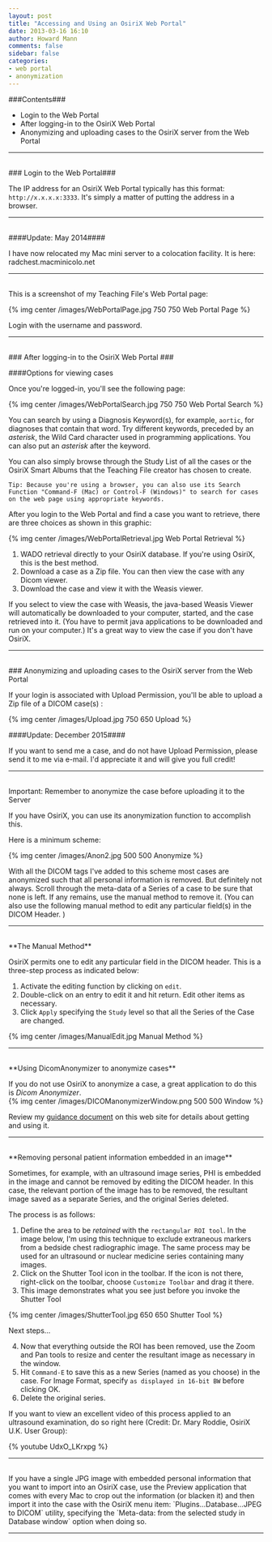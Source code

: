 ```yaml
---
layout: post
title: "Accessing and Using an OsiriX Web Portal"
date: 2013-03-16 16:10
author: Howard Mann
comments: false
sidebar: false
categories: 
- web portal
- anonymization
---
```



###Contents###

* Login to the Web Portal 
* After logging-in to the OsiriX Web Portal
* Anonymizing and uploading cases to the OsiriX server from the Web Portal

<!-- more -->

___   
<br />
### Login to the Web Portal###

The IP address for an OsiriX Web Portal typically has this format: `http://x.x.x.x:3333`. It's simply a matter of putting the address in a browser.

___
<br/>
####Update: May 2014####

I have now relocated my Mac mini server to a colocation facility. It is here: radchest.macminicolo.net

___
<br />
This is a screenshot of my Teaching File's Web Portal page:

{% img center /images/WebPortalPage.jpg 750 750 Web Portal Page %}

Login with the username and password.

___
<br />
### After logging-in to the OsiriX Web Portal ###


####Options for viewing cases 

Once you're logged-in, you'll see the following page:

{% img center /images/WebPortalSearch.jpg 750 750 Web Portal Search %}

You can search by using a Diagnosis Keyword(s), for example, `aortic`, for diagnoses that contain that word.  Try different keywords, preceded by an *asterisk*, the Wild Card character used in programming applications.  You can also put an *asterisk* after the keyword.

You can also simply browse through the Study List of all the cases or the OsiriX Smart Albums that the Teaching File creator has chosen to create. 

`Tip: Because you're using a browser, you can also use its Search Function "Command-F (Mac) or Control-F (Windows)" to search for cases on the web page using appropriate keywords.`

After you login to the Web Portal and find a case you want to retrieve, there are three choices as shown in this graphic:

{% img center /images/WebPortalRetrieval.jpg Web Portal Retrieval %}

1. WADO retrieval directly to your OsiriX database. If you're using OsiriX, this is the best method.
2.  Download a case as a Zip file. You can then view the case with any Dicom viewer.
3.  Download the case and view it with the Weasis viewer.

If you select to view the case with Weasis, the java-based Weasis Viewer will automatically be downloaded to your computer, started, and the case retrieved into it. (You have to permit java applications to be downloaded and run on your computer.) It's a great way to view the case if you don't have OsiriX. 

___
<br />
### Anonymizing and uploading cases to the OsiriX server from the Web Portal 

If your login is associated with Upload Permission, you'll be able to upload a Zip file of a DICOM case(s) :

{% img center /images/Upload.jpg 750 650 Upload %}

####Update: December 2015####

If you want to send me a case, and do not have Upload Permission, please send it to me via e-mail. I'd appreciate it and will give you full credit! 

___
<br />
	Important: Remember to anonymize the case before uploading it to the Server
	
If you have OsiriX, you can use its anonymization function to accomplish this. 

Here is a minimum scheme:

{% img center /images/Anon2.jpg 500 500 Anonymize %}

 With all the DICOM tags I've added to this scheme most cases are anonymized such that all personal information is removed. But definitely not always. Scroll through the meta-data of a Series of a case to be sure that none is left. If any remains, use the manual method to remove it. (You can also use the following manual method to edit any particular field(s) in the DICOM Header. )

___
<br />
**The Manual Method**

OsiriX permits one to edit any particular field in the DICOM header. This is a three-step process as indicated below:

1. Activate the editing function by clicking on `edit`.
2. Double-click on an entry to edit it and hit return. Edit other items as necessary.
3. Click `Apply` specifying the `Study` level so that all the Series of the Case are changed.

{% img center /images/ManualEdit.jpg Manual Method %}

___

<br />
**Using DicomAnonymizer to anonymize cases**

If you do not use OsiriX to anonymize a case, a great application to do this is *Dicom Anonymizer*. 
<br/>
{% img center /images/DICOManonymizerWindow.png 500 500 Window %}
<br/>

Review my [guidance document][22] on this web site for details about getting and using it.

[22]: http://chestradiologists.org/blog/2014/05/26/title/

___
<br />
**Removing personal patient information embedded in an image**

Sometimes, for example, with an ultrasound image series, PHI is embedded in the image and cannot be removed by editing the DICOM header. In this case, the relevant portion of the image has to be removed, the resultant image saved as a separate Series, and the original Series deleted.

The process is as follows:

1. Define the area to be *retained* with the `rectangular ROI tool`. In the image below, I'm using this technique to exclude extraneous markers from a bedside chest radiographic image. The same process may be used for an ultrasound or nuclear medicine series containing many images.
2. Click on the Shutter Tool icon in the toolbar. If the icon is not there, right-click on the toolbar, choose `Customize Toolbar` and drag it there. 
3. This image demonstrates what you see just before you invoke the Shutter Tool

{% img center /images/ShutterTool.jpg 650 650 Shutter Tool %}

Next steps...

4. Now that everything outside the ROI has been removed, use the Zoom and Pan tools to resize and center the resultant image as necessary in the window.
5. Hit `Command-E` to save this as a new Series (named as you choose) in the case.  For Image Format, specify `as displayed in 16-bit BW` before clicking OK. 
6. Delete the original series.

If you want to view an excellent video of this process applied to an ultrasound examination, do so right here (Credit: Dr. Mary Roddie, OsiriX U.K. User Group):

{% youtube UdxO_LKrxpg %}

___
<br />
If you have a single JPG image with embedded personal information that you want to import into an OsiriX case, use the Preview application that comes with every Mac to crop out the information (or blacken it) and then import it into the case with the OsiriX menu item: `Plugins...Database...JPEG to DICOM` utility, specifying the `Meta-data: from the selected study in Database window` option when doing so. 

___


